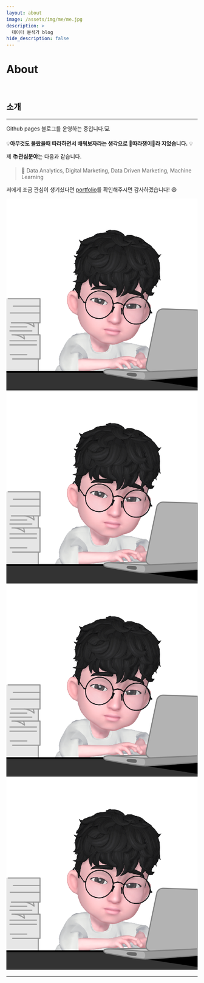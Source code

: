 ```yaml
---
layout: about
image: /assets/img/me/me.jpg
description: >
  데이터 분석가 blog
hide_description: false
---
```


# About

<!--author-->

<br>

## 소개
---
Github pages 블로그를 운영하는 중입니다.💻 


 💡__아무것도 몰랐을때 따라하면서 배워보자라는 생각으로 🍭따라쟁이🍭라 지었습니다.__ 💡

제 📚**관심분야**는 다음과 같습니다.

> 📝 Data Analytics, Digital Marketing, Data Driven Marketing, Machine Learning

저에게 조금 관심이 생기셨다면 [portfolio](/assets/portfoliot.pdf)를 확인해주시면 감사하겠습니다! 😃

<div class="me">
    <div><img src= "/assets/img/me/me.png"></div>
    <div><img src= "/assets/img/me/me.png"></div>
    <div><img src= "/assets/img/me/me.png"></div>
    <div><img src= "/assets/img/me/me.png"></div>
</div>


  <script>
    $(document).ready(function(){
      $('.me').slick();
    });
  </script>

---

